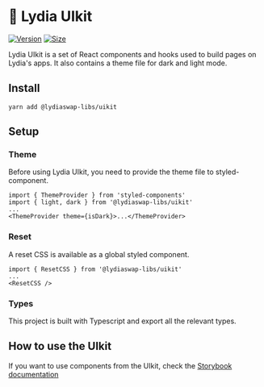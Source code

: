 # 🦁 Lydia UIkit

[![Version](https://img.shields.io/npm/v/@lydiaswap-libs/uikit)](https://www.npmjs.com/package/@lydiaswap-libs/uikit) [![Size](https://img.shields.io/bundlephobia/min/@lydiaswap-libs/uikit)](https://www.npmjs.com/package/@lydiaswap-libs/uikit)

Lydia UIkit is a set of React components and hooks used to build pages on Lydia's apps. It also contains a theme file for dark and light mode.

## Install

`yarn add @lydiaswap-libs/uikit`

## Setup

### Theme

Before using Lydia UIkit, you need to provide the theme file to styled-component.

```
import { ThemeProvider } from 'styled-components'
import { light, dark } from '@lydiaswap-libs/uikit'
...
<ThemeProvider theme={isDark}>...</ThemeProvider>
```

### Reset

A reset CSS is available as a global styled component.

```
import { ResetCSS } from '@lydiaswap-libs/uikit'
...
<ResetCSS />
```

### Types

This project is built with Typescript and export all the relevant types.

## How to use the UIkit

If you want to use components from the UIkit, check the [Storybook documentation](https://lydiaswap.github.io/lydia-uikit/)
